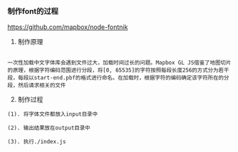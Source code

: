 ### 制作font的过程

https://github.com/mapbox/node-fontnik

1. 制作原理
```

一次性加载中文字体库会遇到文件过大，加载时间过长的问题。Mapbox GL JS借鉴了地图切片的原理，根据字符编码范围进行分段，将[0, 65535]的字符按照每段长度256的方式分为若干段，每段以start-end.pbf的格式进行命名。在加载时，根据字符的编码确定该字符所在的分段，然后请求相关的文件

```

2. 制作过程
```
(1). 将字体文件都放入input目录中

(2). 输出结果放在output目录中

(3). 执行./index.js

```
